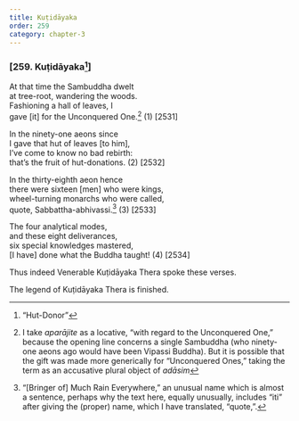 ```yaml
---
title: Kuṭidāyaka
order: 259
category: chapter-3
---
```


### \[259. Kuṭidāyaka[^1]\]

At that time the Sambuddha dwelt  
at tree-root, wandering the woods.  
Fashioning a hall of leaves, I  
gave \[it\] for the Unconquered One.[^2] (1) \[2531\]

In the ninety-one aeons since  
I gave that hut of leaves \[to him\],  
I’ve come to know no bad rebirth:  
that’s the fruit of hut-donations. (2) \[2532\]

In the thirty-eighth aeon hence  
there were sixteen \[men\] who were kings,  
wheel-turning monarchs who were called,  
quote, Sabbattha-abhivassi.[^3] (3) \[2533\]

The four analytical modes,  
and these eight deliverances,  
six special knowledges mastered,  
\[I have\] done what the Buddha taught! (4) \[2534\]

Thus indeed Venerable Kuṭidāyaka Thera spoke these verses.

The legend of Kuṭidāyaka Thera is finished.

[^1]: “Hut-Donor”

[^2]: I take *aparājite* as a locative, “with regard to the Unconquered One,” because the opening line concerns a single Sambuddha (who ninety-one aeons ago would have been Vipassi Buddha). But it is possible that the gift was made more generically for “Unconquered Ones,” taking the term as an accusative plural object of *adāsim*

[^3]: “\[Bringer of\] Much Rain Everywhere,” an unusual name which is almost a sentence, perhaps why the text here, equally unusually, includes “iti” after giving the (proper) name, which I have translated, “quote,”.
